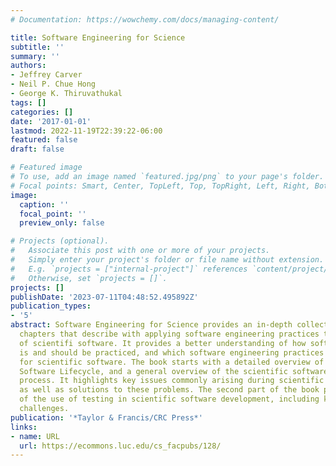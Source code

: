 ```yaml
---
# Documentation: https://wowchemy.com/docs/managing-content/

title: Software Engineering for Science
subtitle: ''
summary: ''
authors:
- Jeffrey Carver
- Neil P. Chue Hong
- George K. Thiruvathukal
tags: []
categories: []
date: '2017-01-01'
lastmod: 2022-11-19T22:39:22-06:00
featured: false
draft: false

# Featured image
# To use, add an image named `featured.jpg/png` to your page's folder.
# Focal points: Smart, Center, TopLeft, Top, TopRight, Left, Right, BottomLeft, Bottom, BottomRight.
image:
  caption: ''
  focal_point: ''
  preview_only: false

# Projects (optional).
#   Associate this post with one or more of your projects.
#   Simply enter your project's folder or file name without extension.
#   E.g. `projects = ["internal-project"]` references `content/project/deep-learning/index.md`.
#   Otherwise, set `projects = []`.
projects: []
publishDate: '2023-07-11T04:48:52.495892Z'
publication_types:
- '5'
abstract: Software Engineering for Science provides an in-depth collection of peer-reviewed
  chapters that describe with applying software engineering practices to the development
  of scientifi software. It provides a better understanding of how software engineering
  is and should be practiced, and which software engineering practices are effective
  for scientific software. The book starts with a detailed overview of the Scientific
  Software Lifecycle, and a general overview of the scientific software development
  process. It highlights key issues commonly arising during scientific software development,
  as well as solutions to these problems. The second part of the book provides examples
  of the use of testing in scientific software development, including key issues and
  challenges.
publication: '*Taylor & Francis/CRC Press*'
links:
- name: URL
  url: https://ecommons.luc.edu/cs_facpubs/128/
---
```

